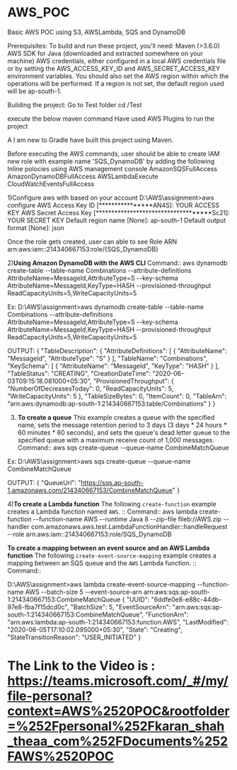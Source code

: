 # AWS_POC
Basic AWS POC using S3, AWSLambda, SQS and DynamoDB

Prerequisites:
To build and run these project, you'll need:
Maven (>3.6.0)
AWS SDK for Java (downloaded and extracted somewhere on your machine)
AWS credentials, either configured in a local AWS credentials file or by setting the AWS_ACCESS_KEY_ID and AWS_SECRET_ACCESS_KEY environment variables.
You should also set the AWS region within which the operations will be performed. If a region is not set, the default region used will be ap-south-1.

Building the project:
Go to Test folder
cd /Test

execute the below maven command
Have used AWS Plugins to run the project

A I am new to Gradle have built this project using Maven.

 
Before executing the AWS commands, user should be able to create IAM new role with example name 'SQS_DynamoDB' by adding the following Inline polocies using AWS management console
 AmazonSQSFullAccess
 AmazonDynamoDBFullAccess
 AWSLambdaExecute
 CloudWatchEventsFullAccess
 
1)Configure aws with based on your account 
D:\AWS\assignment>aws configure
AWS Access Key ID [****************AN4S]: YOUR ACCESS KEY
AWS Secret Access Key [************************************Sc21]: YOUR SECRET KEY
Default region name [None]: ap-south-1
Default output format [None]: json 
 
Once the role gets created, user can able to see Role ARN
arn:aws:iam::214340667153:role/{SQS_DynamoDB}
 
 
2)**Using Amazon DynamoDB with the AWS CLI**
Command::
aws dynamodb create-table --table-name Combinations  --attribute-definitions AttributeName=MessageId,AttributeType=S  --key-schema AttributeName=MessageId,KeyType=HASH  --provisioned-throughput ReadCapacityUnits=5,WriteCapacityUnits=5

Ex:
D:\AWS\assignment>aws dynamodb create-table --table-name Combinations  --attribute-definitions AttributeName=MessageId,AttributeType=S  --key-schema AttributeName=MessageId,KeyType=HASH  --provisioned-throughput ReadCapacityUnits=5,WriteCapacityUnits=5

OUTPUT:
{
    "TableDescription": {
        "AttributeDefinitions": [
            {
                "AttributeName": "MessageId",
                "AttributeType": "S"
            }
        ],
        "TableName": "Combinations",
        "KeySchema": [
            {
                "AttributeName": "MessageId",
                "KeyType": "HASH"
            }
        ],
        "TableStatus": "CREATING",
        "CreationDateTime": "2020-06-03T09:15:18.081000+05:30",
	"ProvisionedThroughput": {
            "NumberOfDecreasesToday": 0,
            "ReadCapacityUnits": 5,
            "WriteCapacityUnits": 5
        },
        "TableSizeBytes": 0,
        "ItemCount": 0,
        "TableArn": "arn:aws:dynamodb:ap-south-1:214340667153:table/Combinations"
    }
}

3) **To create a queue**
This example creates a queue with the specified name, sets the message retention period to 3 days (3 days * 24 hours * 60 minutes * 60 seconds), and sets the queue's dead letter queue to the specified queue with a maximum receive count of 1,000 messages.
Command::
aws sqs create-queue --queue-name CombineMatchQueue	

Ex:
D:\AWS\assignment>aws sqs create-queue --queue-name CombineMatchQueue

OUTPUT:
{
    "QueueUrl": "https://sqs.ap-south-1.amazonaws.com/214340667153/CombineMatchQueue"
}

4)**To create a Lambda function**
The following ``create-function`` example creates a Lambda function named ``AWS``. ::
Command::
    aws lambda create-function  --function-name AWS  --runtime Java 8   --zip-file fileb://AWS.zip   --handler com.amazonaws.aws.test.LambdaFunctionHandler::handleRequest  --role arn:aws:iam::214340667153:role/SQS_DynamoDB

**To create a mapping between an event source and an AWS Lambda function**
The following ``create-event-source-mapping`` example creates a mapping between an SQS queue and the ``AWS`` Lambda function. ::
Command::
    
D:\AWS\assignment>aws lambda create-event-source-mapping  --function-name AWS  --batch-size 5  --event-source-arn arn:aws:sqs:ap-south-1:214340667153:CombineMatchQueue
{
    "UUID": "6ddfe0e8-e88c-44db-97e8-fba7f15dcd0c",
    "BatchSize": 5,
    "EventSourceArn": "arn:aws:sqs:ap-south-1:214340667153:CombineMatchQueue",
    "FunctionArn": "arn:aws:lambda:ap-south-1:214340667153:function:AWS",
    "LastModified": "2020-06-05T17:10:02.095000+05:30",
    "State": "Creating",
    "StateTransitionReason": "USER_INITIATED"
}

# The Link to the Video is : https://teams.microsoft.com/_#/my/file-personal?context=AWS%2520POC&rootfolder=%252Fpersonal%252Fkaran_shah_theaa_com%252FDocuments%252FAWS%2520POC
	
	
